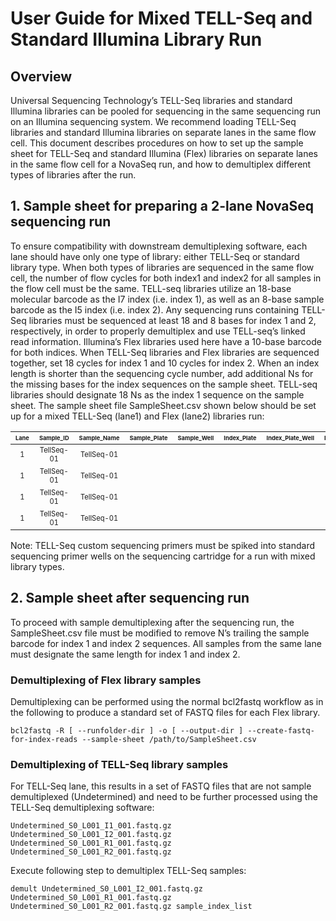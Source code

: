 # User Guide for Mixed TELL-Seq and Standard Illumina Library Run

## Overview

Universal Sequencing Technology’s TELL-Seq libraries and standard Illumina libraries can be pooled for sequencing in the same sequencing run on an Illumina sequencing system. We recommend loading TELL-Seq libraries and standard Illumina libraries on separate lanes in the same flow cell.  This document describes procedures on how to set up the sample sheet for TELL-Seq and standard Illumina (Flex) libraries on separate lanes in the same flow cell for a NovaSeq run, and how to demultiplex different types of libraries after the run. 

## 1.	Sample sheet for preparing a 2-lane NovaSeq sequencing run

To ensure compatibility with downstream demultiplexing software, each lane should have only one type of library: either TELL-Seq or standard library type. When both types of libraries are sequenced in the same flow cell, the number of flow cycles for both index1 and index2 for all samples in the flow cell must be the same. TELL-seq libraries utilize an 18-base molecular barcode as the I7 index (i.e. index 1), as well as an 8-base sample barcode as the I5 index (i.e. index 2). Any sequencing runs containing TELL-Seq libraries must be sequenced at least 18 and 8 bases for index 1 and 2, respectively, in order to properly demultiplex and use TELL-seq’s linked read information. Illumina’s Flex libraries used here have a 10-base barcode for both indices.
When TELL-Seq libraries and Flex libraries are sequenced together, set 18 cycles for index 1 and 10 cycles for index 2. When an index length is shorter than the sequencing cycle number, add additional Ns for the missing bases for the index sequences on the sample sheet. TELL-seq libraries should designate 18 Ns as the index 1 sequence on the sample sheet.  The sample sheet file SampleSheet.csv shown below should be set up for a mixed TELL-Seq (lane1) and Flex (lane2) libraries run:

 |<sub><sub><sub>Lane</sub>|<sub><sub><sub>Sample_ID|<sub><sub><sub>Sample_Name<sub>|<sub><sub><sub>Sample_Plate|<sub><sub><sub>Sample_Well|<sub><sub><sub>Index_Plate|<sub><sub><sub>Index_Plate_Well|<sub><sub><sub>I7_Index_ID|<sub><sub><sub>index|<sub><sub><sub>I5_Index_ID|<sub><sub><sub>index2|<sub><sub><sub>Sample_Project|<sub><sub><sub>Description|
 | :-:| :-:| :-:| :-:| :-:| :-:| :-:| :-:| :-:| :-:| :-:|:-:|:-:|
 |<sub><sub>1| <sub><sub>TellSeq-01 | <sub><sub>TellSeq-01 |||||| <sub><sub>NNNNNNNNNNNNNNNNNN ||<sub><sub>TGTTCTAGNN |||
 |<sub><sub>1| <sub><sub>TellSeq-01 | <sub><sub>TellSeq-01 |||||| <sub><sub>NNNNNNNNNNNNNNNNNN ||<sub><sub>TCGATTGANN |||
 |<sub><sub>1| <sub><sub>TellSeq-01 | <sub><sub>TellSeq-01 |||||| <sub><sub>NNNNNNNNNNNNNNNNNN ||<sub><sub>ACTTAGCANN |||
 |<sub><sub>1| <sub><sub>TellSeq-01 | <sub><sub>TellSeq-01 |||||| <sub><sub>NNNNNNNNNNNNNNNNNN ||<sub><sub>AAGGTTCANN |||


 
Note: TELL-Seq custom sequencing primers must be spiked into standard sequencing primer wells on the sequencing cartridge for a run with mixed library types. 


## 2.	Sample sheet after sequencing run

To proceed with sample demultiplexing after the sequencing run, the SampleSheet.csv file must be modified to remove N’s trailing the sample barcode for index 1 and index 2 sequences. All samples from the same lane must designate the same length for index 1 and index 2.

### Demultiplexing of Flex library samples

Demultiplexing can be performed using the normal bcl2fastq workflow as in the following to produce a standard set of FASTQ files for each Flex library. 

```
bcl2fastq -R [ --runfolder-dir ] -o [ --output-dir ] --create-fastq-for-index-reads --sample-sheet /path/to/SampleSheet.csv
```

### Demultiplexing of TELL-Seq library samples

For TELL-Seq lane, this results in a set of FASTQ files that are not sample demultiplexed (Undetermined) and need to be further processed using the TELL-Seq demultiplexing software:

```
Undetermined_S0_L001_I1_001.fastq.gz
Undetermined_S0_L001_I2_001.fastq.gz
Undetermined_S0_L001_R1_001.fastq.gz
Undetermined_S0_L001_R2_001.fastq.gz
```

Execute following step to demultiplex TELL-Seq samples:

```
demult Undetermined_S0_L001_I2_001.fastq.gz Undetermined_S0_L001_R1_001.fastq.gz Undetermined_S0_L001_R2_001.fastq.gz sample_index_list
```
